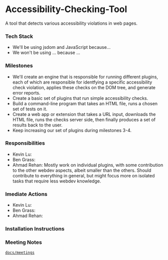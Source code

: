 # Accessibility-Checking-Tool
A tool that detects various accessibility violations in web pages.

### Tech Stack
- We'll be using jsdom and JavaScript because...
- We won't be using ... because ...

### Milestones

- We'll create an engine that is responsible for running different plugins, each of which are responsible for identfying a specific accessibility check violation, applies these checks on the DOM tree, and generate error reports.
- Create a basic set of plugins that run simple accessibility checks.
- Build a command-line program that takes an HTML file, runs a chosen set of tests on it.
- Create a web app or extension that takes a URL input, downloads the HTML file, runs the checks server side, then finally produces a set of results back to the user.
- Keep increasing our set of plugins during milestones 3-4.

### Responsibilities

- Kevin Lu: 
- Ben Grass:
- Ahmad Rehan: Mostly work on individual plugins, with some contribution to the other webdev aspects, albeit smaller than the others. Should contribute to everything in general, but might focus more on isolated tasks that require less webdev knowledge.

### Imediate Actions

- Kevin Lu:
- Ben Grass:
- Ahmad Rehan:

### Installation Instructions


### Meeting Notes
[`docs/meetings`](https://github.com/csc302-2021f-tbd/Accessibility-Checking-Tool/tree/main/docs/meetings)


